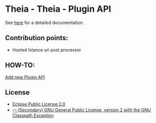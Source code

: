 # Theia - Theia - Plugin API

See [here](https://github.com/theia-ide/theia) for a detailed documentation.

## Contribution points:
 - Hosted Istance uri post processor

## HOW-TO:
[Add new Plugin API](./doc/how-to-add-new-plugin-api.md)

## License
- [Eclipse Public License 2.0](http://www.eclipse.org/legal/epl-2.0/)
- [一 (Secondary) GNU General Public License, version 2 with the GNU Classpath Exception](https://projects.eclipse.org/license/secondary-gpl-2.0-cp)

